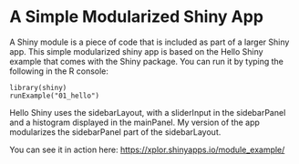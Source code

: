 # A Simple Modularized Shiny App
A Shiny module is a piece of code that is included as part of a larger Shiny app. This simple modularized shiny app is based on the Hello Shiny example that comes with the Shiny package. You can run it by typing the following in the R console:

``` {.r}
library(shiny)
runExample("01_hello")
``` 

Hello Shiny uses the sidebarLayout, with a sliderInput in the sidebarPanel and a histogram displayed in the mainPanel. My version of the app modularizes the sidebarPanel part of the sidebarLayout. 

You can see it in action here: <https://xplor.shinyapps.io/module_example/>
